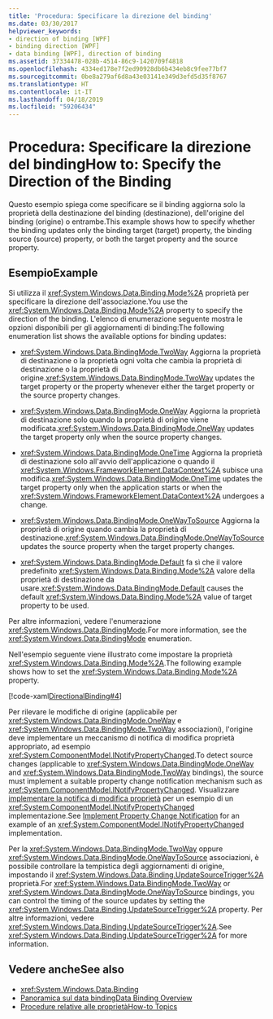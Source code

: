 ```yaml
---
title: 'Procedura: Specificare la direzione del binding'
ms.date: 03/30/2017
helpviewer_keywords:
- direction of binding [WPF]
- binding direction [WPF]
- data binding [WPF], direction of binding
ms.assetid: 37334478-028b-4514-86c9-1420709f4818
ms.openlocfilehash: 4334ed178e7f2ed90928db6b434eb8c9fee77bf7
ms.sourcegitcommit: 0be8a279af6d8a43e03141e349d3efd5d35f8767
ms.translationtype: HT
ms.contentlocale: it-IT
ms.lasthandoff: 04/18/2019
ms.locfileid: "59206434"
---
```

# <a name="how-to-specify-the-direction-of-the-binding"></a><span data-ttu-id="e0e8b-102">Procedura: Specificare la direzione del binding</span><span class="sxs-lookup"><span data-stu-id="e0e8b-102">How to: Specify the Direction of the Binding</span></span>
<span data-ttu-id="e0e8b-103">Questo esempio spiega come specificare se il binding aggiorna solo la proprietà della destinazione del binding (destinazione), dell'origine del binding (origine) o entrambe.</span><span class="sxs-lookup"><span data-stu-id="e0e8b-103">This example shows how to specify whether the binding updates only the binding target (target) property, the binding source (source) property, or both the target property and the source property.</span></span>  
  
## <a name="example"></a><span data-ttu-id="e0e8b-104">Esempio</span><span class="sxs-lookup"><span data-stu-id="e0e8b-104">Example</span></span>  
 <span data-ttu-id="e0e8b-105">Si utilizza il <xref:System.Windows.Data.Binding.Mode%2A> proprietà per specificare la direzione dell'associazione.</span><span class="sxs-lookup"><span data-stu-id="e0e8b-105">You use the <xref:System.Windows.Data.Binding.Mode%2A> property to specify the direction of the binding.</span></span> <span data-ttu-id="e0e8b-106">L'elenco di enumerazione seguente mostra le opzioni disponibili per gli aggiornamenti di binding:</span><span class="sxs-lookup"><span data-stu-id="e0e8b-106">The following enumeration list shows the available options for binding updates:</span></span>  
  
-   <span data-ttu-id="e0e8b-107"><xref:System.Windows.Data.BindingMode.TwoWay> Aggiorna la proprietà di destinazione o la proprietà ogni volta che cambia la proprietà di destinazione o la proprietà di origine.</span><span class="sxs-lookup"><span data-stu-id="e0e8b-107"><xref:System.Windows.Data.BindingMode.TwoWay> updates the target property or the property whenever either the target property or the source property changes.</span></span>  
  
-   <span data-ttu-id="e0e8b-108"><xref:System.Windows.Data.BindingMode.OneWay> Aggiorna la proprietà di destinazione solo quando la proprietà di origine viene modificata.</span><span class="sxs-lookup"><span data-stu-id="e0e8b-108"><xref:System.Windows.Data.BindingMode.OneWay> updates the target property only when the source property changes.</span></span>  
  
-   <span data-ttu-id="e0e8b-109"><xref:System.Windows.Data.BindingMode.OneTime> Aggiorna la proprietà di destinazione solo all'avvio dell'applicazione o quando il <xref:System.Windows.FrameworkElement.DataContext%2A> subisce una modifica.</span><span class="sxs-lookup"><span data-stu-id="e0e8b-109"><xref:System.Windows.Data.BindingMode.OneTime> updates the target property only when the application starts or when the <xref:System.Windows.FrameworkElement.DataContext%2A> undergoes a change.</span></span>  
  
-   <span data-ttu-id="e0e8b-110"><xref:System.Windows.Data.BindingMode.OneWayToSource> Aggiorna la proprietà di origine quando cambia la proprietà di destinazione.</span><span class="sxs-lookup"><span data-stu-id="e0e8b-110"><xref:System.Windows.Data.BindingMode.OneWayToSource> updates the source property when the target property changes.</span></span>  
  
-   <span data-ttu-id="e0e8b-111"><xref:System.Windows.Data.BindingMode.Default> fa sì che il valore predefinito <xref:System.Windows.Data.Binding.Mode%2A> valore della proprietà di destinazione da usare.</span><span class="sxs-lookup"><span data-stu-id="e0e8b-111"><xref:System.Windows.Data.BindingMode.Default> causes the default <xref:System.Windows.Data.Binding.Mode%2A> value of target property to be used.</span></span>  
  
 <span data-ttu-id="e0e8b-112">Per altre informazioni, vedere l'enumerazione <xref:System.Windows.Data.BindingMode>.</span><span class="sxs-lookup"><span data-stu-id="e0e8b-112">For more information, see the <xref:System.Windows.Data.BindingMode> enumeration.</span></span>  
  
 <span data-ttu-id="e0e8b-113">Nell'esempio seguente viene illustrato come impostare la proprietà <xref:System.Windows.Data.Binding.Mode%2A>.</span><span class="sxs-lookup"><span data-stu-id="e0e8b-113">The following example shows how to set the <xref:System.Windows.Data.Binding.Mode%2A> property.</span></span>  
  
 [!code-xaml[DirectionalBinding#4](~/samples/snippets/csharp/VS_Snippets_Wpf/DirectionalBinding/CSharp/Page1.xaml#4)]  
  
 <span data-ttu-id="e0e8b-114">Per rilevare le modifiche di origine (applicabile per <xref:System.Windows.Data.BindingMode.OneWay> e <xref:System.Windows.Data.BindingMode.TwoWay> associazioni), l'origine deve implementare un meccanismo di notifica di modifica proprietà appropriato, ad esempio <xref:System.ComponentModel.INotifyPropertyChanged>.</span><span class="sxs-lookup"><span data-stu-id="e0e8b-114">To detect source changes (applicable to <xref:System.Windows.Data.BindingMode.OneWay> and <xref:System.Windows.Data.BindingMode.TwoWay> bindings), the source must implement a suitable property change notification mechanism such as <xref:System.ComponentModel.INotifyPropertyChanged>.</span></span> <span data-ttu-id="e0e8b-115">Visualizzare [implementare la notifica di modifica proprietà](how-to-implement-property-change-notification.md) per un esempio di un <xref:System.ComponentModel.INotifyPropertyChanged> implementazione.</span><span class="sxs-lookup"><span data-stu-id="e0e8b-115">See [Implement Property Change Notification](how-to-implement-property-change-notification.md) for an example of an <xref:System.ComponentModel.INotifyPropertyChanged> implementation.</span></span>  
  
 <span data-ttu-id="e0e8b-116">Per la <xref:System.Windows.Data.BindingMode.TwoWay> oppure <xref:System.Windows.Data.BindingMode.OneWayToSource> associazioni, è possibile controllare la tempistica degli aggiornamenti di origine, impostando il <xref:System.Windows.Data.Binding.UpdateSourceTrigger%2A> proprietà.</span><span class="sxs-lookup"><span data-stu-id="e0e8b-116">For <xref:System.Windows.Data.BindingMode.TwoWay> or <xref:System.Windows.Data.BindingMode.OneWayToSource> bindings, you can control the timing of the source updates by setting the <xref:System.Windows.Data.Binding.UpdateSourceTrigger%2A> property.</span></span> <span data-ttu-id="e0e8b-117">Per altre informazioni, vedere <xref:System.Windows.Data.Binding.UpdateSourceTrigger%2A>.</span><span class="sxs-lookup"><span data-stu-id="e0e8b-117">See <xref:System.Windows.Data.Binding.UpdateSourceTrigger%2A> for more information.</span></span>  
  
## <a name="see-also"></a><span data-ttu-id="e0e8b-118">Vedere anche</span><span class="sxs-lookup"><span data-stu-id="e0e8b-118">See also</span></span>

- <xref:System.Windows.Data.Binding>
- [<span data-ttu-id="e0e8b-119">Panoramica sul data binding</span><span class="sxs-lookup"><span data-stu-id="e0e8b-119">Data Binding Overview</span></span>](data-binding-overview.md)
- [<span data-ttu-id="e0e8b-120">Procedure relative alle proprietà</span><span class="sxs-lookup"><span data-stu-id="e0e8b-120">How-to Topics</span></span>](data-binding-how-to-topics.md)
